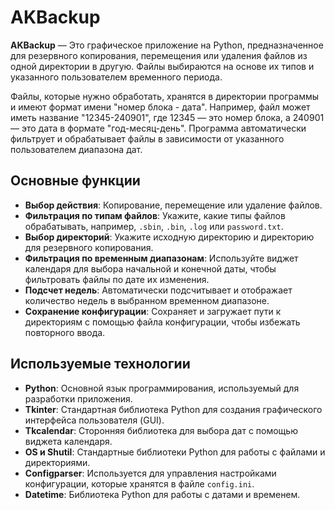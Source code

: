 # AKBackup

**AKBackup** — Это графическое приложение на Python, предназначенное для резервного копирования, перемещения или удаления файлов из одной директории в другую. Файлы выбираются на основе их типов и указанного пользователем временного периода.

Файлы, которые нужно обработать, хранятся в директории программы и имеют формат имени "номер блока - дата". Например, файл может иметь название "12345-240901", где 12345 — это номер блока, а 240901 — это дата в формате "год-месяц-день". Программа автоматически фильтрует и обрабатывает файлы в зависимости от указанного пользователем диапазона дат.

## Основные функции

- **Выбор действия**: Копирование, перемещение или удаление файлов.
- **Фильтрация по типам файлов**: Укажите, какие типы файлов обрабатывать, например, `.sbin`, `.bin`, `.log` или `password.txt`.
- **Выбор директорий**: Укажите исходную директорию и директорию для резервного копирования.
- **Фильтрация по временным диапазонам**: Используйте виджет календаря для выбора начальной и конечной даты, чтобы фильтровать файлы по дате их изменения.
- **Подсчет недель**: Автоматически подсчитывает и отображает количество недель в выбранном временном диапазоне.
- **Сохранение конфигурации**: Сохраняет и загружает пути к директориям с помощью файла конфигурации, чтобы избежать повторного ввода.

## Используемые технологии

- **Python**: Основной язык программирования, используемый для разработки приложения.
- **Tkinter**: Стандартная библиотека Python для создания графического интерфейса пользователя (GUI).
- **Tkcalendar**: Сторонняя библиотека для выбора дат с помощью виджета календаря.
- **OS и Shutil**: Стандартные библиотеки Python для работы с файлами и директориями.
- **Configparser**: Используется для управления настройками конфигурации, которые хранятся в файле `config.ini`.
- **Datetime**: Библиотека Python для работы с датами и временем.
